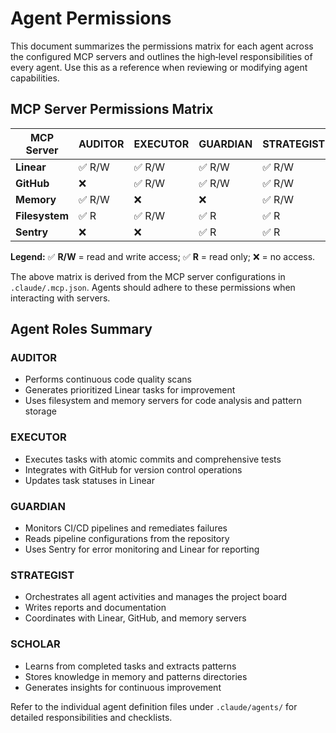 # Agent Permissions

This document summarizes the permissions matrix for each agent across the configured MCP servers and outlines the high‑level responsibilities of every agent.  Use this as a reference when reviewing or modifying agent capabilities.

## MCP Server Permissions Matrix

| MCP Server | AUDITOR | EXECUTOR | GUARDIAN | STRATEGIST | SCHOLAR |
|-----------|------|--------|--------|-----------|--------|
| **Linear**     | ✅ R/W | ✅ R/W   | ✅ R/W    | ✅ R/W      | ✅ R    |
| **GitHub**     | ❌    | ✅ R/W   | ✅ R/W    | ✅ R/W      | ❌    |
| **Memory**     | ✅ R/W | ❌      | ❌       | ✅ R/W      | ✅ R/W |
| **Filesystem** | ✅ R    | ✅ R/W  | ✅ R     | ✅ R        | ✅ R    |
| **Sentry**     | ❌    | ❌      | ✅ R     | ✅ R        | ❌    |

**Legend:** ✅ **R/W** = read and write access; ✅ **R** = read only; ❌ = no access.

The above matrix is derived from the MCP server configurations in `.claude/.mcp.json`.  Agents should adhere to these permissions when interacting with servers.

## Agent Roles Summary

### AUDITOR
- Performs continuous code quality scans
- Generates prioritized Linear tasks for improvement
- Uses filesystem and memory servers for code analysis and pattern storage

### EXECUTOR
- Executes tasks with atomic commits and comprehensive tests
- Integrates with GitHub for version control operations
- Updates task statuses in Linear

### GUARDIAN
- Monitors CI/CD pipelines and remediates failures
- Reads pipeline configurations from the repository
- Uses Sentry for error monitoring and Linear for reporting

### STRATEGIST
- Orchestrates all agent activities and manages the project board
- Writes reports and documentation
- Coordinates with Linear, GitHub, and memory servers

### SCHOLAR
- Learns from completed tasks and extracts patterns
- Stores knowledge in memory and patterns directories
- Generates insights for continuous improvement

Refer to the individual agent definition files under `.claude/agents/` for detailed responsibilities and checklists.
